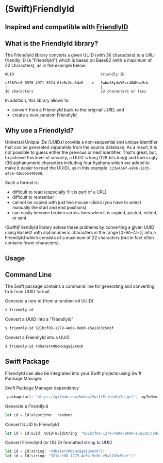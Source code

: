 (Swift)FriendlyId
==
## Inspired and compatible with [FriendlyID](https://github.com/Devskiller/friendly-id)  


What is the FriendlyId library?
--
The FriendlyId library converts a given UUID (with 36 characters) to a URL-friendly ID (a "FriendlyId") which is based on Base62 (with a maximum of 22 characters), as in the example below:


    UUID                                        Friendly ID

    c3587ec5-0976-497f-8374-61e0c2ea3da5   ->   5wbwf6yUxVBcr48AMbz9cb
    |                                           |                              
    36 characters                               22 characters or less

In addition, this library allows to:


* convert from a FriendlyId back to the original UUID; and
* create a new, random FriendlyId

Why use a FriendlyId?
--
Universal Unique IDs (UUIDs) provide a non-sequential and unique identifier that can be generated separately from the source database. As a result, it is not possible to guess either the previous or next identifier. That's great, but, to achieve this level of security, a UUID is long (128 bits long) and looks ugly (36 alphanumeric characters including four hyphens which are added to make it easier to read the UUID), as in this example: `123e4567-e89b-12d3-a456-426655440000`.

Such a format is:

* difficult to read (especially if it is part of a URL)
* difficult to remember
* cannot be copied with just two mouse-clicks (you have to select manually the start and end positions)
* can easily become broken across lines when it is copied, pasted, edited, or sent.

(Swift)FriendlyId library solves these problems by converting a given UUID using Base62 with alphanumeric characters in the range [0-9A-Za-z] into a FriendlyId which consists of a maximum of 22 characters (but in fact often contains fewer characters).

Usage
---

Command Line
---
The Swift package contains a command line for generating and converting to & from UUID format.

Generate a new id (from a random v4 UUID)
```bash
$ friendly-id
```

Convert a UUID into a "FriendlyId"
```bash
$ friendly-id 921bcf08-1279-4e0a-9e0d-e5a1103c5def 
```

Convert a FriendlyId into a UUID
```bash
$ friendly-id 4RhaTeTKMOdHxagaj2XAcR 
```


Swift Package
----
FriendlyId can also be integrated into your Swift projects using Swift Package Manager.

Swift Package Manager dependency
```swift
.package(url: "https://github.com/kdubb/SwiftFriendlyId.git", .upToNextMinor(from: "1.0.0")),
```

Generate a FriendlyId
```swift
let id = Id(algorithm: .random)
```

Convert UUID to FriendlyId
```swift
let id = Id(uuid: UUID(uuidString: "921bcf08-1279-4e0a-9e0d-e5a1103c5def")!)
```

Convert FriendlyId (or UUID) formatted string to UUID
```swift
let id = Id(string: "4RhaTeTKMOdHxagaj2XAcR")!
let id = Id(string: "921bcf08-1279-4e0a-9e0d-e5a1103c5def")!
```
